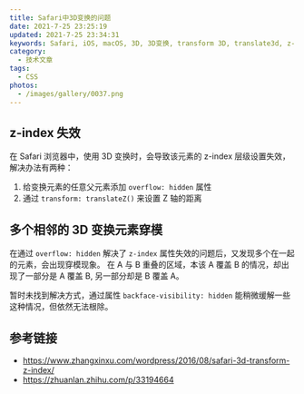 ```yaml
---
title: Safari中3D变换的问题
date: 2021-7-25 23:25:19
updated: 2021-7-25 23:34:31
keywords: Safari, iOS, macOS, 3D, 3D变换, transform 3D, translate3d, z-index, overflow, backface-visibility
category:
  - 技术文章
tags:
  - CSS
photos:
  - /images/gallery/0037.png
---
```


## z-index 失效

在 Safari 浏览器中，使用 3D 变换时，会导致该元素的 z-index 层级设置失效，解决办法有两种：

1. 给变换元素的任意父元素添加 `overflow: hidden` 属性
2. 通过 `transform: translateZ()` 来设置 Z 轴的距离

## 多个相邻的 3D 变换元素穿模

在通过 `overflow: hidden` 解决了 `z-index` 属性失效的问题后，又发现多个在一起的元素，会出现穿模现象。
在 A 与 B 重叠的区域，本该 A 覆盖 B 的情况，却出现了一部分是 A 覆盖 B, 另一部分却是 B 覆盖 A。

暂时未找到解决方式，通过属性 `backface-visibility: hidden` 能稍微缓解一些这种情况，但依然无法根除。

## 参考链接

- https://www.zhangxinxu.com/wordpress/2016/08/safari-3d-transform-z-index/
- https://zhuanlan.zhihu.com/p/33194664
